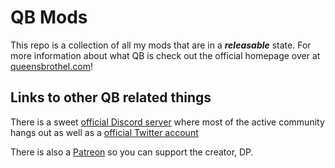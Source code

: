 # QB Mods
This repo is a collection of all my mods that are in a ***releasable*** state.
For more information about what QB is check out the official homepage over at [queensbrothel.com](https://queensbrothel.com/)!

## Links to other QB related things
There is a sweet [official Discord server](https://discord.gg/hymT8HG) where most of the active community hangs out as well as a [official Twitter account](https://twitter.com/queens_brothel)

There is also a [Patreon](https://patreon.com/dpmaker) so you can support the creator, DP.